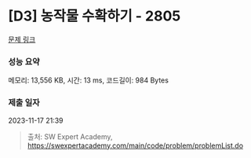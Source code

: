 # [D3] 농작물 수확하기 - 2805 

[문제 링크](https://swexpertacademy.com/main/code/problem/problemDetail.do?contestProbId=AV7GLXqKAWYDFAXB) 

### 성능 요약

메모리: 13,556 KB, 시간: 13 ms, 코드길이: 984 Bytes

### 제출 일자

2023-11-17 21:39



> 출처: SW Expert Academy, https://swexpertacademy.com/main/code/problem/problemList.do